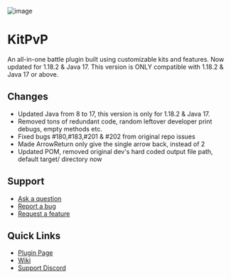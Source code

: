 ![image](https://i.imgur.com/3MpRXfn.png)

# KitPvP
An all-in-one battle plugin built using customizable kits and features.
Now updated for 1.18.2 & Java 17. This version is ONLY compatible with 1.18.2 & Java 17 or above.

## Changes
* Updated Java from 8 to 17, this version is only for 1.18.2 & Java 17.
* Removed tons of redundant code, random leftover developer print debugs, empty methods etc.
* Fixed bugs #180,#183,#201 & #202 from original repo issues
* Made ArrowReturn only give the single arrow back, instead of 2
* Updated POM, removed original dev's hard coded output file path, default target/ directory now

## Support
* [Ask a question](https://github.com/cervinakuy/KitPvP/issues/new?assignees=&labels=help+wanted&template=ask-for-assistance.md&title=)
* [Report a bug](https://github.com/cervinakuy/KitPvP/issues/new?assignees=&labels=bug&template=report-a-bug.md&title=)
* [Request a feature](https://github.com/cervinakuy/KitPvP/issues/new?assignees=&labels=feature+request&template=request-a-feature.md&title=)

## Quick Links
* [Plugin Page](https://www.spigotmc.org/resources/27107/)
* [Wiki](https://github.com/cervinakuy/KitPvP/wiki)
* [Support Discord](https://discord.gg/Hfej6UR8Bk)
